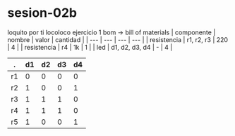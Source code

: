 # sesion-02b
loquito por ti locoloco
ejercicio 1
bom -> bill of materials
|  componente  |  nombre  |  valor  |  cantidad  |
| --- | --- | --- | --- |
| resistencia | r1, r2, r3 | 220 | 4 | 
| resistencia | r4 | 1k | 1 | 
| led | d1, d2, d3, d4 | - | 4 | 

| . | d1 | d2 | d3 | d4 |
| --- | --- | --- | --- | --- |
| r1 | 0 | 0 | 0 | 0 |
| r2 | 1 | 0 | 0 | 1 |
| r3 | 1 | 1 | 1 | 0 |
| r4 | 1 | 1 | 1 | 0 |
| r5 | 1 | 0 | 0 | 1 |
